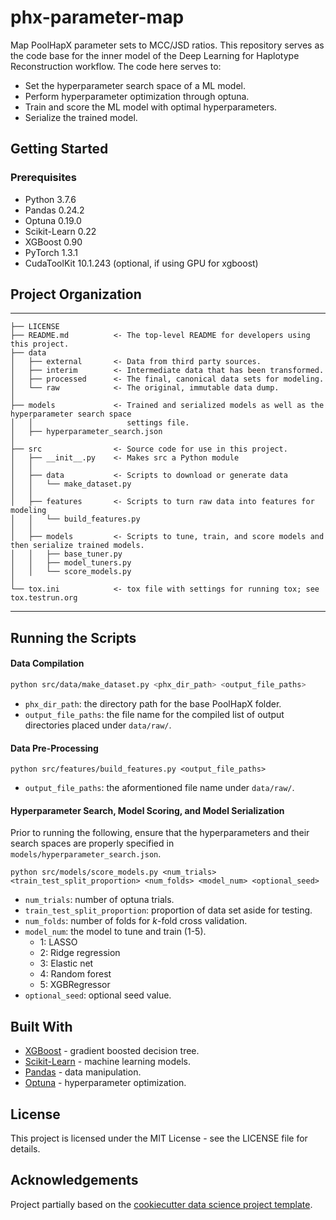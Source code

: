 # phx-parameter-map
Map PoolHapX parameter sets to MCC/JSD ratios. This repository serves as the code base for the
inner model of the Deep Learning for Haplotype Reconstruction workflow. The code here serves to:
* Set the hyperparameter search space of a ML model.
* Perform hyperparameter optimization through optuna.
* Train and score the ML model with optimal hyperparameters.
* Serialize the trained model.

## Getting Started
### Prerequisites
* Python 3.7.6
* Pandas 0.24.2
* Optuna 0.19.0
* Scikit-Learn 0.22
* XGBoost 0.90
* PyTorch 1.3.1
* CudaToolKit 10.1.243 (optional, if using GPU for xgboost)


## Project Organization
------------

    ├── LICENSE
    ├── README.md          <- The top-level README for developers using this project.
    ├── data
    │   ├── external       <- Data from third party sources.
    │   ├── interim        <- Intermediate data that has been transformed.
    │   ├── processed      <- The final, canonical data sets for modeling.
    │   └── raw            <- The original, immutable data dump.
    │
    ├── models             <- Trained and serialized models as well as the hyperparameter search space
    │   │                     settings file.
    │   ├── hyperparameter_search.json
    │
    ├── src                <- Source code for use in this project.
    │   ├── __init__.py    <- Makes src a Python module
    │   │
    │   ├── data           <- Scripts to download or generate data
    │   │   └── make_dataset.py
    │   │
    │   ├── features       <- Scripts to turn raw data into features for modeling
    │   │   └── build_features.py
    │   │
    │   ├── models         <- Scripts to tune, train, and score models and then serialize trained models.
    │   │   ├── base_tuner.py
    │   │   ├── model_tuners.py
    │   │   └── score_models.py
    │
    └── tox.ini            <- tox file with settings for running tox; see tox.testrun.org


--------

## Running the Scripts
#### Data Compilation
```bash
python src/data/make_dataset.py <phx_dir_path> <output_file_paths>
```
* ```phx_dir_path```: the directory path for the base PoolHapX folder.
* ```output_file_paths```: the file name for the compiled list of output directories placed under ```data/raw/```.

#### Data Pre-Processing
```base
python src/features/build_features.py <output_file_paths>
```
* ```output_file_paths```: the aformentioned file name under ```data/raw/```.

#### Hyperparameter Search, Model Scoring, and Model Serialization
Prior to running the following, ensure that the hyperparameters and their search spaces are properly
specified in ```models/hyperparameter_search.json```.
```base
python src/models/score_models.py <num_trials> <train_test_split_proportion> <num_folds> <model_num> <optional_seed>
```
* ```num_trials```: number of optuna trials.
* ```train_test_split_proportion```: proportion of data set aside for testing.
* ```num_folds```: number of folds for *k*-fold cross validation.
* ```model_num```: the model to tune and train (1-5).
    * 1: LASSO
    * 2: Ridge regression
    * 3: Elastic net
    * 4: Random forest
    * 5: XGBRegressor
* ```optional_seed```: optional seed value.

## Built With
* [XGBoost](https://xgboost.ai/) - gradient boosted decision tree.
* [Scikit-Learn](https://scikit-learn.org/stable/) - machine learning models.
* [Pandas](https://pandas.pydata.org/) - data manipulation.
* [Optuna](https://optuna.org/) - hyperparameter optimization.

## License
This project is licensed under the MIT License - see the LICENSE file for details.

## Acknowledgements
Project partially based on the
[cookiecutter data science project template](https://drivendata.github.io/cookiecutter-data-science/).
